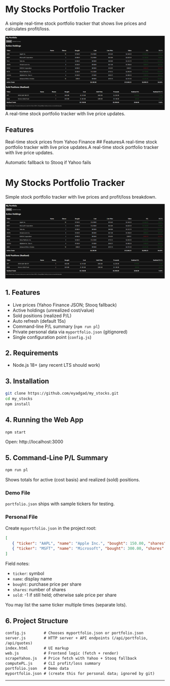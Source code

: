 ﻿# My Stocks Portfolio Tracker

A simple real-time stock portfolio tracker that shows live prices and calculates profit/loss.

![Website View](website_view.png)A real-time stock portfolio tracker with live price updates.

## Features

Real-time stock prices from Yahoo Finance  ## FeaturesA real-time stock portfolio tracker with live price updates.A real-time stock portfolio tracker with live price updates.

Automatic fallback to Stooq if Yahoo fails  

# My Stocks Portfolio Tracker

Simple stock portfolio tracker with live prices and profit/loss breakdown.

![Website View](website_view.png)

## 1. Features

- Live prices (Yahoo Finance JSON; Stooq fallback)
- Active holdings (unrealized cost/value)
- Sold positions (realized P/L)
- Auto refresh (default 15s)
- Command-line P/L summary (`npm run pl`)
- Private personal data via `myportfolio.json` (gitignored)
- Single configuration point (`config.js`)

## 2. Requirements

- Node.js 18+ (any recent LTS should work)

## 3. Installation

```bash
git clone https://github.com/eyadgad/my_stocks.git
cd my_stocks
npm install  
```

## 4. Running the Web App

```bash
npm start
```
Open: http://localhost:3000

## 5. Command-Line P/L Summary

```bash
npm run pl
```
Shows totals for active (cost basis) and realized (sold) positions.

### Demo File
`portfolio.json` ships with sample tickers for testing.

### Personal File
Create `myportfolio.json` in the project root:

```json
[
   { "ticker": "AAPL", "name": "Apple Inc.", "bought": 150.00, "shares": 10, "sold": -1 },
   { "ticker": "MSFT", "name": "Microsoft", "bought": 300.00, "shares": 5, "sold": 250.00 }
]
```

Field notes:
- `ticker`: symbol
- `name`: display name
- `bought`: purchase price per share
- `shares`: number of shares
- `sold`: -1 if still held; otherwise sale price per share

You may list the same ticker multiple times (separate lots).

## 6. Project Structure

```
config.js        # Chooses myportfolio.json or portfolio.json
server.js        # HTTP server + API endpoints (/api/portfolio, /api/quotes)
index.html       # UI markup
web.js           # Frontend logic (fetch + render)
scrapeYahoo.js   # Price fetch with Yahoo + Stooq fallback
computePL.js     # CLI profit/loss summary
portfolio.json   # Demo data
myportfolio.json # (create this for personal data; ignored by git)
```


---
